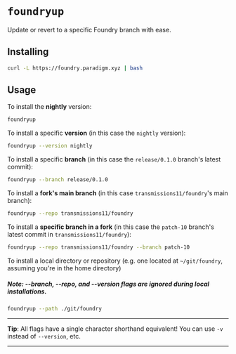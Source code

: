 # `foundryup`

Update or revert to a specific Foundry branch with ease.

## Installing

```sh
curl -L https://foundry.paradigm.xyz | bash
```

## Usage

To install the **nightly** version:

```sh
foundryup
```

To install a specific **version** (in this case the `nightly` version):

```sh
foundryup --version nightly
```

To install a specific **branch** (in this case the `release/0.1.0` branch's latest commit):

```sh
foundryup --branch release/0.1.0
```

To install a **fork's main branch** (in this case `transmissions11/foundry`'s main branch):

```sh
foundryup --repo transmissions11/foundry
```

To install a **specific branch in a fork** (in this case the `patch-10` branch's latest commit in `transmissions11/foundry`):

```sh
foundryup --repo transmissions11/foundry --branch patch-10
```

To install a local directory or repository (e.g. one located at `~/git/foundry`, assuming you're in the home directory)
##### Note: --branch, --repo, and --version flags are ignored during local installations. 

```sh
foundryup --path ./git/foundry
```

---

**Tip**: All flags have a single character shorthand equivalent! You can use `-v` instead of `--version`, etc.

---
